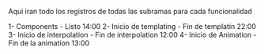 Aqui iran todo los registros de todas las subramas para cada funcionalidad

1- Components - Listo 14:00
2- Inicio de templating - Fin de templatin 22:00
3- Inicio de interpolation - Fin de interpolation 12:00
4- Inicio de Animation - Fin de la animation 13:00

